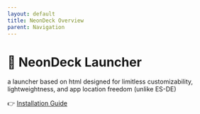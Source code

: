 ```yaml
---
layout: default
title: NeonDeck Overview
parent: Navigation
---
```

# 👾 NeonDeck Launcher

a launcher based on html designed for limitless customizability, lightweightness, and app location freedom (unlike ES-DE)

👉 [Installation Guide](install.md)